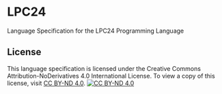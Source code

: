 # LPC24
Language Specification for the LPC24 Programming Language

## License
This language specification is licensed under the Creative Commons Attribution-NoDerivatives 4.0 International License. To view a copy of this license, visit [CC BY-ND 4.0](https://creativecommons.org/licenses/by-nd/4.0/).
[![CC BY-ND 4.0](https://licensebuttons.net/l/by-nd/4.0/88x31.png)](https://creativecommons.org/licenses/by-nd/4.0/)
